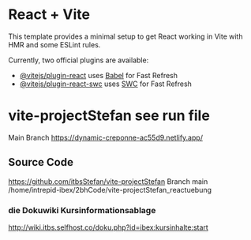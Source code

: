 # React + Vite

This template provides a minimal setup to get React working in Vite with HMR and some ESLint rules.

Currently, two official plugins are available:

- [@vitejs/plugin-react](https://github.com/vitejs/vite-plugin-react/blob/main/packages/plugin-react/README.md) uses [Babel](https://babeljs.io/) for Fast Refresh
- [@vitejs/plugin-react-swc](https://github.com/vitejs/vite-plugin-react-swc) uses [SWC](https://swc.rs/) for Fast Refresh
# vite-projectStefan see run file
Main Branch https://dynamic-creponne-ac55d9.netlify.app/

## Source Code
https://github.com/itbsStefan/vite-projectStefan
Branch main /home/intrepid-ibex/2bhCode/vite-projectStefan_reactuebung

### die Dokuwiki Kursinformationsablage
http://wiki.itbs.selfhost.co/doku.php?id=ibex:kursinhalte:start
